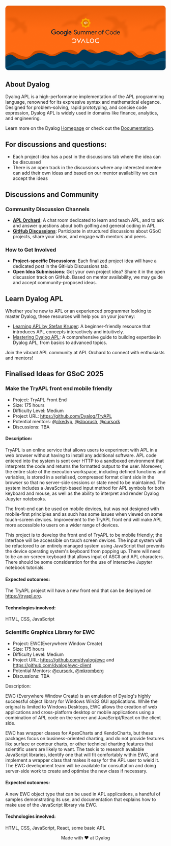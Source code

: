 <link rel="icon" type="image/png" href="./assets/favicon-96x96.png" sizes="96x96" />
<link rel="icon" type="image/svg+xml" href="./assets/favicon.svg" />
<link rel="shortcut icon" href="./assets/favicon.ico" />
<link rel="apple-touch-icon" sizes="180x180" href="/apple-touch-icon.png" />
<link rel="manifest" href="./assets/site.webmanifest" />

![GSOCxDyalog Banner](./assets/banner.png)

## About Dyalog

Dyalog APL is a high-performance implementation of the APL programming language, renowned for its expressive syntax and mathematical elegance. Designed for problem-solving, rapid prototyping, and concise code expression, Dyalog APL is widely used in domains like finance, analytics, and engineering.

Learn more on the Dyalog [Homepage](https://www.dyalog.com) or check out the [Documentation](https://help.dyalog.com).

## For discussions and questions:

- Each project idea has a post in the discussions tab where the idea can be discussed
- There is an open track in the discussions where any interested mentee can add their own ideas and based on our mentor availability we can accept the ideas

## Discussions and Community  

### Community Discussion Channels  
- **[APL Orchard](https://apl.chat)**: A chat room dedicated to learn and teach APL, and to ask and answer questions about both golfing and general coding in APL. 
- **[GitHub Discussions](https://github.com/Dyalog/GSOC-Ideas/discussions)**: Participate in structured discussions about GSoC projects, share your ideas, and engage with mentors and peers.  

### How to Get Involved  
- **Project-specific Discussions**: Each finalized project idea will have a dedicated post in the GitHub Discussions tab. 
- **Open Idea Submissions**: Got your own project idea? Share it in the open discussion track on GitHub. Based on mentor availability, we may guide and accept community-proposed ideas.

## Learn Dyalog APL

Whether you're new to APL or an experienced programmer looking to master Dyalog, these resources will help you on your journey:

- [Learning APL by Stefan Kruger](https://xpqz.github.io/learnapl/intro.html): A beginner-friendly resource that introduces APL concepts interactively and intuitively.
- [Mastering Dyalog APL](https://www.dyalog.com/mastering-dyalog-apl.htm): A comprehensive guide to building expertise in Dyalog APL, from basics to advanced topics.

Join the vibrant APL community at APL Orchard to connect with enthusiasts and mentors!

## Finalised Ideas for GSoC 2025

### Make the TryAPL front end mobile friendly
- Project: TryAPL Front End
- Size: 175 hours
- Difficulty Level: Medium
- Project URL: https://github.com/Dyalog/TryAPL
- Potential mentors: [@rikedyp](https://github.com/rikedyp), [@sloorush](https://github.com/sloorush), [@cursork](https://github.com/cursork)
- Discussions: TBA

#### Description:

TryAPL is an online service that allows users to experiment with APL in a web browser without having to install any additional software. APL code entered into the system is sent over HTTP to a sandboxed environment that interprets the code and returns the formatted output to the user. Moreover, the entire state of the execution workspace, including defined functions and variables, is stored in a serialised, compressed format client side in the browser so that no server-side sessions or state need to be maintained. The system includes a JavaScript-based input method for APL symbols for both keyboard and mouse, as well as the ability to interpret and render Dyalog Jupyter notebooks.

The front-end can be used on mobile devices, but was not designed with mobile-first principles and as such has some issues when viewed on some touch-screen devices. Improvement to the TryAPL front end will make APL more accessible to users on a wider range of devices.

This project is to develop the front end of TryAPL to be mobile friendly; the interface will be accessible on touch screen devices. The input system will be refactored to an entirely managed system using JavaScript that prevents the device operating system's keyboard from popping up. There will need to be an on-screen keyboard that allows input of ASCII and APL characters. There should be some consideration for the use of interactive Jupyter notebook tutorials.

#### Expected outcomes:
The TryAPL project will have a new front end that can be deployed on https://tryapl.org.

#### Technologies involved:
HTML, CSS, JavaScript

### Scientific Graphics Library for EWC

- Project: EWC(Everywhere Window Create)
- Size: 175 hours
- Difficulty Level: Medium
- Project URL: https://github.com/dyalog/ewc and https://github.com/dyalog/ewc-client 
- Potential Mentors: [@cursork](https://github.com/cursork), [@mkromberg](https://github.com/mkromberg)
- Discussions: TBA
 
Description:
 
EWC (Everywhere Window Create) is an emulation of Dyalog's highly successful object library for Windows Win32 GUI applications. While the original is limited to Windows Desktops, EWC allows the creation of web applications and cross-platform desktop or mobile applications using a combination of APL code on the server and JavaScript/React on the client side.
 
EWC has wrapper classes for ApexCharts and KendoCharts, but these packages focus on business-oriented charting, and do not provide features like surface or contour charts, or other technical charting features that scientific users are likely to want. The task is to research available JavaScript libraries, identify one that will fit comfortably within EWC, and implement a wrapper class that makes it easy for the APL user to wield it. The EWC development team will be available for consultation and doing server-side work to create and optimise the new class if necessary.
 
#### Expected outcomes:

A new EWC object type that can be used in APL applications, a handful of samples demonstrating its use, and documentation that explains how to make use of the JavaScript library via EWC.
 
#### Technologies involved:
HTML, CSS, JavaScript, React, some basic APL

<p align="center">Made with ❤ at Dyalog</p>
